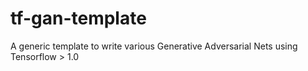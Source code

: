 # tf-gan-template
A generic template to write various Generative Adversarial Nets using Tensorflow > 1.0
